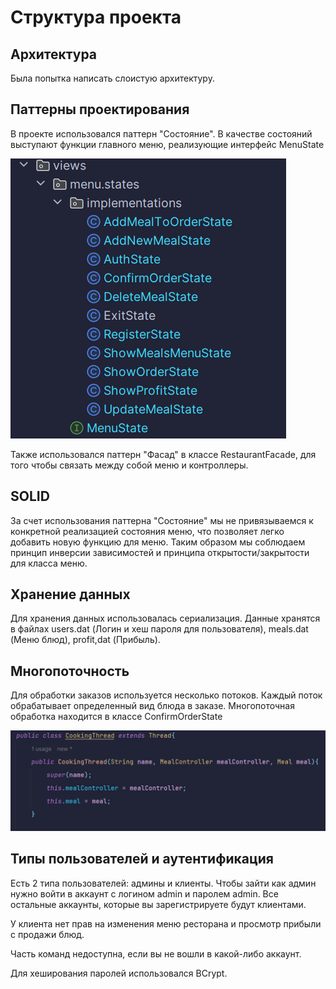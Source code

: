 # Структура проекта
## Архитектура
Была попытка написать слоистую архитектуру.
## Паттерны проектирования
В проекте использовался паттерн "Состояние". 
В качестве состояний выступают функции главного меню, реализующие интерфейс MenuState

!["Скрин с классами состояний для меню"](./img/menuStates.png)

Также использовался паттерн "Фасад" в классе RestaurantFacade, 
для того чтобы связать между собой меню и контроллеры.
## SOLID
За счет использования паттерна "Состояние" мы не привязываемся 
к конкретной реализацией состояния меню, что позволяет легко 
добавить новую функцию для меню. Таким образом мы соблюдаем принцип 
инверсии зависимостей и принципа открытости/закрытости для класса меню.
## Хранение данных
Для хранения данных использовалась сериализация. Данные хранятся в файлах
users.dat (Логин и хеш пароля для пользователя), meals.dat (Меню блюд), 
profit,dat (Прибыль).
## Многопоточность
Для обработки заказов используется несколько потоков. Каждый поток обрабатывает
определенный вид блюда в заказе. Многопоточная обработка находится в классе ConfirmOrderState

!["Скрин с классами состояний для меню"](./img/threads.png)

## Типы пользователей и аутентификация
Есть 2 типа пользователей: админы и клиенты.
Чтобы зайти как админ нужно войти в аккаунт с логином 
admin и паролем admin. Все остальные аккаунты, которые 
вы зарегистрируете будут клиентами.

У клиента нет прав на изменения меню ресторана и
просмотр прибыли с продажи блюд.

Часть команд недоступна, если вы не вошли в какой-либо аккаунт.

Для хеширования паролей использовался BCrypt.





